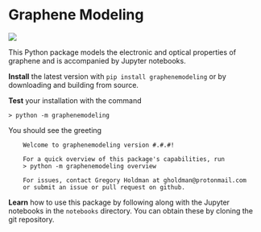 # Graphene Modeling

![](https://github.com/gholdman1/graphenemodeling/blob/master/notebooks/Graphene/images/overview.png)

This Python package models the electronic and optical properties of graphene and is accompanied by Jupyter notebooks.

**Install** the latest version with `pip install graphenemodeling`  or by downloading and building from source.

**Test** your installation with the command

```
> python -m graphenemodeling
```

You should see the greeting

```
	Welcome to graphenemodeling version #.#.#!

    For a quick overview of this package's capabilities, run
    > python -m graphenemodeling overview

    For issues, contact Gregory Holdman at gholdman@protonmail.com
    or submit an issue or pull request on github.

```

**Learn** how to use this package by following along with the Jupyter notebooks in the `notebooks` directory. You can obtain these by cloning the git repository.